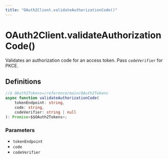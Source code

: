 ```yaml
---
title: "OAuth2Client.validateAuthorizationCode()"
---
```


# OAuth2Client.validateAuthorizationCode()

Validates an authorization code for an access token. Pass `codeVerifier` for PKCE.

## Definitions

```ts
//$ OAuth2Tokens=/reference/main/OAuth2Tokens
async function validateAuthorizationCode(
	tokenEndpoint: string,
	code: string,
	codeVerifier: string | null
): Promise<$$OAuth2Tokens>;
```

### Parameters

- `tokenEndpoint`
- `code`
- `codeVerifier`
